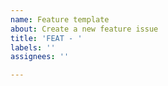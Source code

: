 ```yaml
---
name: Feature template
about: Create a new feature issue
title: 'FEAT - '
labels: ''
assignees: ''

---
```




